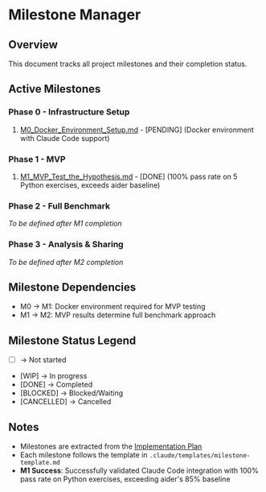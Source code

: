 # Milestone Manager

## Overview
This document tracks all project milestones and their completion status.

## Active Milestones

### Phase 0 - Infrastructure Setup
1. [M0_Docker_Environment_Setup.md](milestones/M0_Docker_Environment_Setup.md) - [PENDING] (Docker environment with Claude Code support)

### Phase 1 - MVP
1. [M1_MVP_Test_the_Hypothesis.md](milestones/M1_MVP_Test_the_Hypothesis.md) - [DONE] (100% pass rate on 5 Python exercises, exceeds aider baseline)

### Phase 2 - Full Benchmark
_To be defined after M1 completion_

### Phase 3 - Analysis & Sharing
_To be defined after M2 completion_

## Milestone Dependencies
- M0 → M1: Docker environment required for MVP testing
- M1 → M2: MVP results determine full benchmark approach

## Milestone Status Legend
- [ ] -> Not started
- [WIP] -> In progress
- [DONE] -> Completed
- [BLOCKED] -> Blocked/Waiting
- [CANCELLED] -> Cancelled

## Notes
- Milestones are extracted from the [Implementation Plan](IMPLEMENTATION_PLAN.md)
- Each milestone follows the template in `.claude/templates/milestone-template.md`
- **M1 Success**: Successfully validated Claude Code integration with 100% pass rate on Python exercises, exceeding aider's 85% baseline
